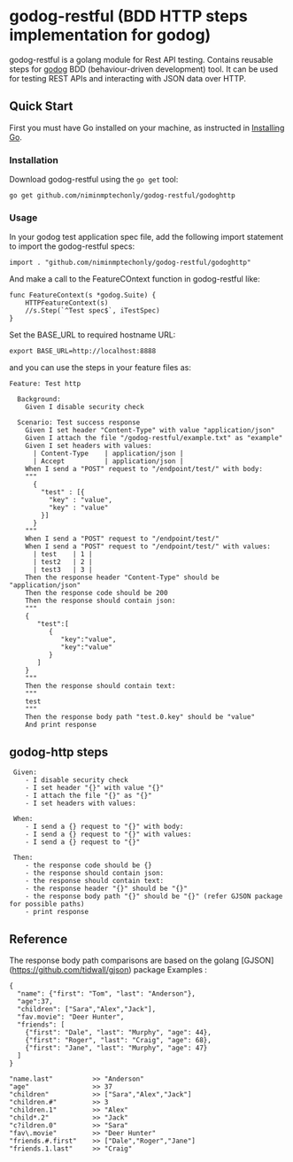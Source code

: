 godog-restful (BDD HTTP steps implementation for godog)
============

godog-restful is a golang module for Rest API testing. Contains reusable steps for [godog](https://github.com/DATA-DOG/godog) BDD (behaviour-driven development) tool. It can be used for testing REST APIs and interacting with JSON data over HTTP. 

Quick Start
-----------

First you must have Go installed on your machine, as instructed in [Installing Go](http://golang.org/doc/install.html).

### Installation

Download godog-restful using the `go get` tool:

    go get github.com/niminmptechonly/godog-restful/godoghttp
    
### Usage

In your godog test application spec file, add the following import statement to import the godog-restful specs:

    import . "github.com/niminmptechonly/godog-restful/godoghttp"
    
And make a call to the FeatureCOntext function in godog-restful like:

    func FeatureContext(s *godog.Suite) {
        HTTPFeatureContext(s)
        //s.Step(`^Test spec$`, iTestSpec)
    }
    
Set the BASE_URL to required hostname URL:
    
    export BASE_URL=http://localhost:8888
    
    
and you can use the steps in your feature files as:

    Feature: Test http
    
      Background:
        Given I disable security check

      Scenario: Test success response
        Given I set header "Content-Type" with value "application/json"
        Given I attach the file "/godog-restful/example.txt" as "example"
        Given I set headers with values:
          | Content-Type    | application/json |
          | Accept          | application/json |
        When I send a "POST" request to "/endpoint/test/" with body:
        """
          {
            "test" : [{
              "key" : "value",
              "key" : "value"
            }]
          }
        """
        When I send a "POST" request to "/endpoint/test/"
        When I send a "POST" request to "/endpoint/test/" with values:
          | test    | 1 |
          | test2   | 2 |
          | test3   | 3 |
        Then the response header "Content-Type" should be "application/json"
        Then the response code should be 200
        Then the response should contain json:
        """
        {
           "test":[
              {
                 "key":"value",
                 "key":"value"
              }
           ]
        }
        """
        Then the response should contain text:
        """
        test
        """
        Then the response body path "test.0.key" should be "value"
        And print response


    
    
godog-http steps
---------------
```
 Given:
    - I disable security check
    - I set header "{}" with value "{}"
    - I attach the file "{}" as "{}"
    - I set headers with values:
    
 When:
    - I send a {} request to "{}" with body:
    - I send a {} request to "{}" with values:
    - I send a {} request to "{}"

 Then:
    - the response code should be {}
    - the response should contain json:
    - the response should contain text:
    - the response header "{}" should be "{}"
    - the response body path "{}" should be "{}" (refer GJSON package for possible paths)
    - print response

```

Reference
---------

The response body path comparisons are based on the golang [GJSON] (https://github.com/tidwall/gjson) package
Examples  :
```
{
  "name": {"first": "Tom", "last": "Anderson"},
  "age":37,
  "children": ["Sara","Alex","Jack"],
  "fav.movie": "Deer Hunter",
  "friends": [
    {"first": "Dale", "last": "Murphy", "age": 44},
    {"first": "Roger", "last": "Craig", "age": 68},
    {"first": "Jane", "last": "Murphy", "age": 47}
  ]
}
```
```
"name.last"          >> "Anderson"
"age"                >> 37
"children"           >> ["Sara","Alex","Jack"]
"children.#"         >> 3
"children.1"         >> "Alex"
"child*.2"           >> "Jack"
"c?ildren.0"         >> "Sara"
"fav\.movie"         >> "Deer Hunter"
"friends.#.first"    >> ["Dale","Roger","Jane"]
"friends.1.last"     >> "Craig"
```

